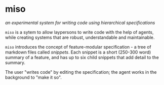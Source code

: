 # miso
*an experimental system for writing code using hierarchical specifications*

`miso` is a sytem to allow laypersons to write code with the help of agents, while creating systems that are robust, understandable and maintainable.

`miso` introduces the concept of feature-modular specification - a tree of markdown files called *snippets*. Each snippet is a short (250-300 word) summary of a feature, and has up to six child snippets that add detail to the summary.

The user "writes code" by editing the specification; the agent works in the background to "make it so".